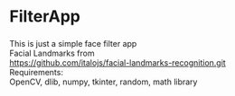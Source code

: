 # FilterApp
###
This is just a simple face filter app \
Facial Landmarks from \
https://github.com/italojs/facial-landmarks-recognition.git \
Requirements: \
OpenCV, dlib, numpy, tkinter, random, math library
